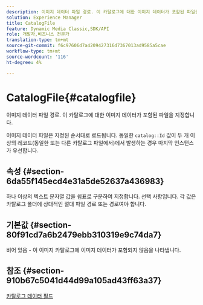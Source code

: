 ```yaml
---
description: 이미지 데이터 파일 경로. 이 카탈로그에 대한 이미지 데이터가 포함된 파일을 지정합니다.
solution: Experience Manager
title: CatalogFile
feature: Dynamic Media Classic,SDK/API
role: 개발자,비즈니스 전문가
translation-type: tm+mt
source-git-commit: f6c97606d7a4209427316d7367013ad9585a5cae
workflow-type: tm+mt
source-wordcount: '116'
ht-degree: 4%

---
```



# CatalogFile{#catalogfile}

이미지 데이터 파일 경로. 이 카탈로그에 대한 이미지 데이터가 포함된 파일을 지정합니다.

이미지 데이터 파일은 지정된 순서대로 로드됩니다. 동일한 `catalog::Id` 값이 두 개 이상의 레코드(동일한 또는 다른 카탈로그 파일에서)에서 발생하는 경우 마지막 인스턴스가 우선합니다.

## 속성 {#section-6da55f145ecd4e31a5de52637a436983}

하나 이상의 텍스트 문자열 값을 쉼표로 구분하여 지정합니다. 선택 사항입니다. 각 값은 카탈로그 폴더에 상대적인 절대 파일 경로 또는 경로여야 합니다.

## 기본값 {#section-80f91cd7a6b2479ebb310319e9c74da7}

비어 있음 - 이 이미지 카탈로그에 이미지 데이터가 포함되지 않음을 나타냅니다.

## 참조 {#section-910b67c5041d44d99a105ad43ff63a37}

[카탈로그 데이터 필드](../../../../../is-api/image-catalog/image-serving-api-ref/c-image-catalog-reference/c-overview/c-catalog-data-fields/c-catalog-data-fields.md#concept-b19581028ec44f98b9f5943624403d29)
